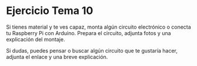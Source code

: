 # Ejercicio Tema 10

Si tienes material y te ves  capaz, monta algún circuito electrónico o conecta tu Raspberry Pi con Arduino. Prepara el circuito, adjunta fotos y una explicación del montaje.

Si dudas, puedes pensar o buscar algún circuito que te gustaría hacer, adjunta el enlace y una breve explicación.
